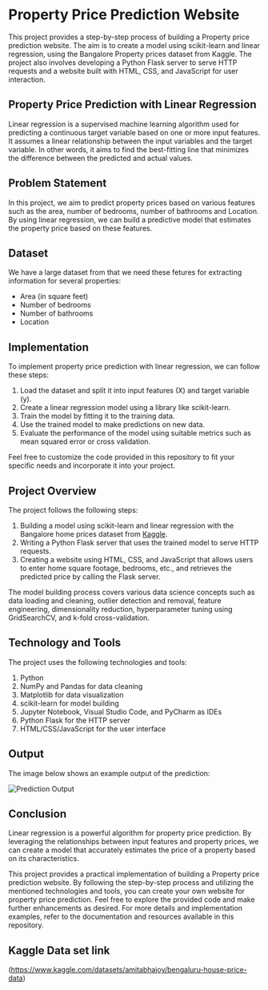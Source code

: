 # Property Price Prediction Website

This project provides a step-by-step process of building a Property price prediction website. The aim is to create a model using scikit-learn and linear regression, using the Bangalore Property prices dataset from Kaggle. The project also involves developing a Python Flask server to serve HTTP requests and a website built with HTML, CSS, and JavaScript for user interaction.

## Property Price Prediction with Linear Regression

Linear regression is a supervised machine learning algorithm used for predicting a continuous target variable based on one or more input features. It assumes a linear relationship between the input variables and the target variable. In other words, it aims to find the best-fitting line that minimizes the difference between the predicted and actual values.

## Problem Statement

In this project, we aim to predict property prices based on various features such as the area, number of bedrooms, number of bathrooms and Location. By using linear regression, we can build a predictive model that estimates the property price based on these features.

## Dataset

We have a large dataset from that we need these fetures for extracting information for several properties:

- Area (in square feet)
- Number of bedrooms
- Number of bathrooms
- Location

## Implementation

To implement property price prediction with linear regression, we can follow these steps:

1. Load the dataset and split it into input features (X) and target variable (y).
2. Create a linear regression model using a library like scikit-learn.
3. Train the model by fitting it to the training data.
4. Use the trained model to make predictions on new data.
5. Evaluate the performance of the model using suitable metrics such as mean squared error or cross validation.

Feel free to customize the code provided in this repository to fit your specific needs and incorporate it into your project.


## Project Overview

The project follows the following steps:

1. Building a model using scikit-learn and linear regression with the Bangalore home prices dataset from [Kaggle](https://www.kaggle.com/datasets/amitabhajoy/bengaluru-house-price-data).
2. Writing a Python Flask server that uses the trained model to serve HTTP requests.
3. Creating a website using HTML, CSS, and JavaScript that allows users to enter home square footage, bedrooms, etc., and retrieves the predicted price by calling the Flask server.

The model building process covers various data science concepts such as data loading and cleaning, outlier detection and removal, feature engineering, dimensionality reduction, hyperparameter tuning using GridSearchCV, and k-fold cross-validation.

## Technology and Tools

The project uses the following technologies and tools:

1. Python
2. NumPy and Pandas for data cleaning
3. Matplotlib for data visualization
4. scikit-learn for model building
5. Jupyter Notebook, Visual Studio Code, and PyCharm as IDEs
6. Python Flask for the HTTP server
7. HTML/CSS/JavaScript for the user interface

## Output

The image below shows an example output of the prediction:

![Prediction Output](https://github.com/sdrahmath/Property-Price-Prediction/blob/main/BHP/model/output.png)


## Conclusion

Linear regression is a powerful algorithm for property price prediction. By leveraging the relationships between input features and property prices, we can create a model that accurately estimates the price of a property based on its characteristics.

This project provides a practical implementation of building a Property price prediction website. By following the step-by-step process and utilizing the mentioned technologies and tools, you can create your own website for property price prediction. Feel free to explore the provided code and make further enhancements as desired.
For more details and implementation examples, refer to the documentation and resources available in this repository.


## Kaggle Data set link
(https://www.kaggle.com/datasets/amitabhajoy/bengaluru-house-price-data)
